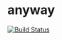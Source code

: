 anyway
======
[![Build Status](https://travis-ci.org/wolfired/anyway.svg?branch=develop)](https://travis-ci.org/wolfired/anyway)   
